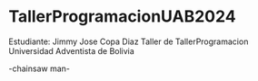 # TallerProgramacionUAB2024
Estudiante: Jimmy Jose Copa Diaz
Taller de TallerProgramacion
Universidad Adventista de Bolivia

-chainsaw man-